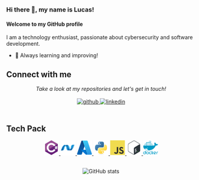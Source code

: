 ### Hi there 👋, my name is Lucas!
#### Welcome to my GitHub profile
I am a technology enthusiast, passionate about cybersecurity and software development.

- 🌱 Always learning and improving!<br>

## Connect with me  
<div align="center">
<i>Take a look at my repositories and let's get in touch!</i><br><br>
<a href="https://lucas-jb.github.io/" target="_blank">
<img src=https://img.shields.io/badge/github-%2324292e.svg?&style=for-the-badge&logo=github&logoColor=white alt=github style="margin-bottom: 5px;" />
</a>
<a href="https://linkedin.com/in/lucas-jb" target="_blank">
<img src=https://img.shields.io/badge/linkedin-%231E77B5.svg?&style=for-the-badge&logo=linkedin&logoColor=white alt=linkedin style="margin-bottom: 5px;" />
</a>  
</div>  
<br>

## Tech Pack
<div align="center">
<a href="https://docs.microsoft.com/es-es/dotnet/csharp/" target="_blank">
<img src=https://raw.githubusercontent.com/devicons/devicon/master/icons/csharp/csharp-original.svg alt=csharp width="40px" height="40px" />
</a>
<a href="#" target="_blank">
<img src=https://raw.githubusercontent.com/devicons/devicon/1119b9f84c0290e0f0b38982099a2bd027a48bf1/icons/dot-net/dot-net-original.svg alt=dotnet width="40px" height="40px" />
</a>
<a href="#" target="_blank">
<img src=https://raw.githubusercontent.com/devicons/devicon/1119b9f84c0290e0f0b38982099a2bd027a48bf1/icons/azure/azure-original.svg alt=azure width="40px" height="40px" />
</a>
<a href="https://www.python.org/" target="_blank">
<img src=https://raw.githubusercontent.com/devicons/devicon/master/icons/python/python-original.svg alt=python width="40px" height="40px" />
</a>
<a href="https://developer.mozilla.org/en-US/docs/Web/JavaScript" target="_blank">
<img src=https://raw.githubusercontent.com/devicons/devicon/master/icons/javascript/javascript-original.svg alt=javascript width="40px" height="40px" />
</a>
</a>
<a href="https://www.gnu.org/software/bash/" target="_blank">
<img src=https://raw.githubusercontent.com/devicons/devicon/master/icons/bash/bash-original.svg alt=bash width="40px" height="40px" />
</a>
<a href="https://www.docker.com/" target="_blank">
<img src=https://raw.githubusercontent.com/devicons/devicon/master/icons/docker/docker-plain-wordmark.svg alt=docker width="40px" height="40px" />
</a>
<br>
<br>

![GitHub stats](https://github-readme-stats.vercel.app/api?username=lucas-jb&show_icons=true&theme=dracula&hide=stars,issues)
